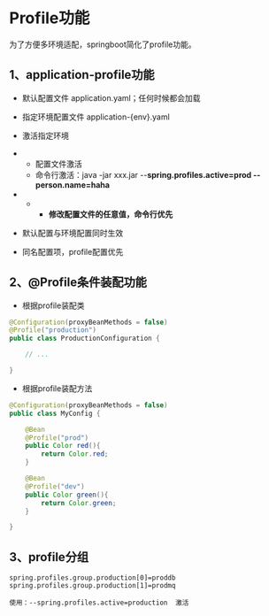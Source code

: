 # Profile功能

为了方便多环境适配，springboot简化了profile功能。

## 1、application-profile功能

- 默认配置文件  application.yaml；任何时候都会加载
- 指定环境配置文件  application-{env}.yaml
- 激活指定环境

- - 配置文件激活
  - 命令行激活：java -jar xxx.jar --**spring.profiles.active=prod  --person.name=haha**

- - - **修改配置文件的任意值，命令行优先**

- 默认配置与环境配置同时生效
- 同名配置项，profile配置优先

## 2、@Profile条件装配功能

* 根据profile装配类

```java
@Configuration(proxyBeanMethods = false)
@Profile("production")
public class ProductionConfiguration {

    // ...

}
```

* 根据profile装配方法

```java
@Configuration(proxyBeanMethods = false)
public class MyConfig {

    @Bean
    @Profile("prod")
    public Color red(){
        return Color.red;
    }

    @Bean
    @Profile("dev")
    public Color green(){
        return Color.green;
    }

}
```

## 3、profile分组

```properties
spring.profiles.group.production[0]=proddb
spring.profiles.group.production[1]=prodmq

使用：--spring.profiles.active=production  激活
```

